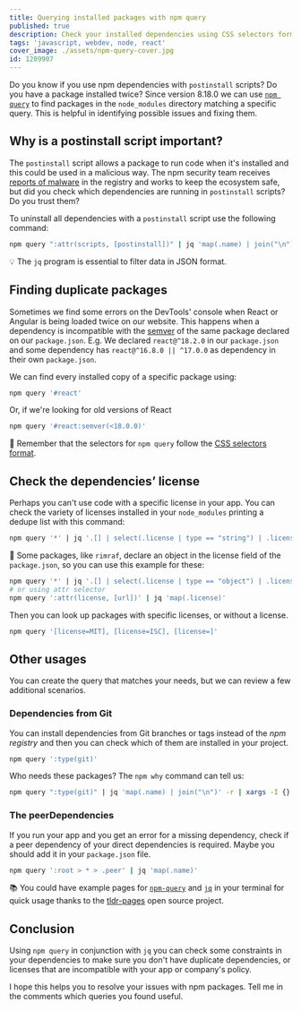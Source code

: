 ```yaml
---
title: Querying installed packages with npm query
published: true
description: Check your installed dependencies using CSS selectors format.
tags: 'javascript, webdev, node, react'
cover_image: ./assets/npm-query-cover.jpg
id: 1209907
---
```


Do you know if you use npm dependencies with `postinstall` scripts? Do you have a package installed twice? Since version 8.18.0 we can use [`npm query`](https://docs.npmjs.com/cli/v8/commands/npm-query) to find packages in the `node_modules` directory matching a specific query.
This is helpful in identifying possible issues and fixing them.

## Why is a postinstall script important?

The `postinstall` script allows a package to run code when it's installed and this could be used in a malicious way. The npm security team receives [reports of malware](https://docs.npmjs.com/reporting-malware-in-an-npm-package) in the registry and works to keep the ecosystem safe, but did you check which dependencies are running in `postinstall` scripts? Do you trust them?

To uninstall all dependencies with a `postinstall` script use the following command:

```bash
npm query ":attr(scripts, [postinstall])" | jq 'map(.name) | join("\n")' -r | xargs -I {} npm uninstall {}
```

💡 The `jq` program is essential to filter data in JSON format.

## Finding duplicate packages

Sometimes we find some errors on the DevTools' console when React or Angular is being loaded twice on our website. This happens when a dependency is incompatible with the [semver](https://semver.org) of the same package declared on our `package.json`. E.g. We declared `react@^18.2.0` in our `package.json` and some dependency has `react@^16.8.0 || ^17.0.0` as dependency in their own `package.json`.

We can find every installed copy of a specific package using:

```bash
npm query '#react'
```

Or, if we're looking for old versions of React

```bash
npm query '#react:semver(<18.0.0)'
```

🧠 Remember that the selectors for `npm query` follow the [CSS selectors format](https://www.w3schools.com/cssref/css_selectors.asp).

## Check the dependencies’ license

Perhaps you can't use code with a specific license in your app. You can check the variety of licenses installed in your `node_modules` printing a dedupe list with this command:

```bash
npm query '*' | jq '.[] | select(.license | type == "string") | .license' -r | sort | uniq
```

🎁 Some packages, like `rimraf`, declare an object in the license field of the `package.json`, so you can use this example for these:

```bash
npm query '*' | jq '.[] | select(.license | type == "object") | .license'
# or using attr selector
npm query ':attr(license, [url])' | jq 'map(.license)'
```

Then you can look up packages with specific licenses, or without a license.

```bash
npm query '[license=MIT], [license=ISC], [license=]'
```

## Other usages

You can create the query that matches your needs, but we can review a few additional scenarios.

### Dependencies from Git

You can install dependencies from Git branches or tags instead of the _npm registry_ and then you can check which of them are installed in your project.

```bash
npm query ':type(git)'
```

Who needs these packages? The `npm why` command can tell us:

```bash
npm query ":type(git)" | jq 'map(.name) | join("\n")' -r | xargs -I {} npm why {}
```

### The peerDependencies

If you run your app and you get an error for a missing dependency, check if a peer dependency of your direct dependencies is required. Maybe you should add it in your `package.json` file.

```bash
npm query ':root > * > .peer' | jq 'map(.name)'
```

📚 You could have example pages for [`npm-query`](https://github.com/tldr-pages/tldr/blob/main/pages/common/npm-query.md) and [`jq`](https://github.com/tldr-pages/tldr/blob/main/pages/common/jq.md) in your terminal for quick usage thanks to the [tldr-pages](https://github.com/tldr-pages/tldr) open source project.

## Conclusion

Using `npm query` in conjunction with `jq` you can check some constraints in your dependencies to make sure you don't have duplicate dependencies, or licenses that are incompatible with your app or company's policy.

I hope this helps you to resolve your issues with npm packages. Tell me in the comments which queries you found useful.
